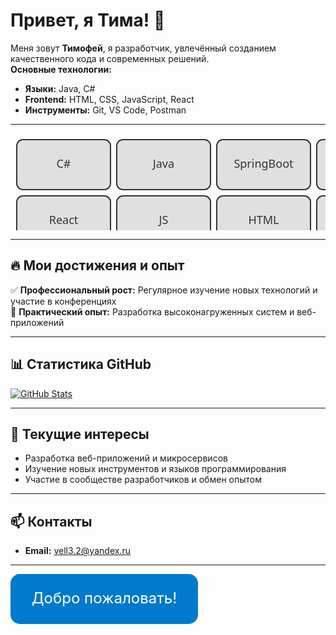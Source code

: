 # Привет, я Тима! 👋

Меня зовут **Тимофей**, я разработчик, увлечённый созданием качественного кода и современных решений.  
**Основные технологии:**  
- **Языки:** Java, C#
- **Frontend:** HTML, CSS, JavaScript, React
- **Инструменты:** Git, VS Code, Postman

---

<svg width="650" height="200" xmlns="http://www.w3.org/2000/svg">
  <style>
    .tech-box {
      fill: #e0e0e0;
      stroke: #333;
      stroke-width: 2;
      rx: 10;
      ry: 10;
    }
    .tech-text {
      font-family: 'Segoe UI', Tahoma, Geneva, Verdana, sans-serif;
      font-size: 18px;
      fill: #333;
      pointer-events: none;
    }
  </style>

  <!-- Первая строка -->
  <rect class="tech-box" x="10" y="10" width="150" height="80" />
  <text x="85" y="55" text-anchor="middle" class="tech-text">C#</text>

  <rect class="tech-box" x="170" y="10" width="150" height="80" />
  <text x="245" y="55" text-anchor="middle" class="tech-text">Java</text>

  <rect class="tech-box" x="330" y="10" width="150" height="80" />
  <text x="405" y="55" text-anchor="middle" class="tech-text">SpringBoot</text>

  <rect class="tech-box" x="490" y="10" width="150" height="80" />
  <text x="565" y="55" text-anchor="middle" class="tech-text">Maven</text>

  <!-- Вторая строка -->
  <rect class="tech-box" x="10" y="100" width="150" height="80" />
  <text x="85" y="145" text-anchor="middle" class="tech-text">React</text>

  <rect class="tech-box" x="170" y="100" width="150" height="80" />
  <text x="245" y="145" text-anchor="middle" class="tech-text">JS</text>

  <rect class="tech-box" x="330" y="100" width="150" height="80" />
  <text x="405" y="145" text-anchor="middle" class="tech-text">HTML</text>

  <rect class="tech-box" x="490" y="100" width="150" height="80" />
  <text x="565" y="145" text-anchor="middle" class="tech-text">CSS</text>
</svg>

---

## 🔥 Мои достижения и опыт

✅ **Профессиональный рост:** Регулярное изучение новых технологий и участие в конференциях  
📝 **Практический опыт:** Разработка высоконагруженных систем и веб-приложений

---

## 📊 Статистика GitHub

[![GitHub Stats](https://github-readme-stats.vercel.app/api?username=vxll03&show_icons=true&theme=radical)](https://github.com/vxll03)

---

## 🌟 Текущие интересы

- Разработка веб-приложений и микросервисов  
- Изучение новых инструментов и языков программирования  
- Участие в сообществе разработчиков и обмен опытом

---

## 📫 Контакты

- **Email:** [vell3.2@yandex.ru](mailto:vell3.2@yandex.ru)  

---

<svg width="300" height="80" xmlns="http://www.w3.org/2000/svg">
  <rect width="300" height="80" rx="15" fill="#007acc"/>
  <text x="50%" y="50%" dominant-baseline="middle" text-anchor="middle" fill="#ffffff" font-size="24">
    Добро пожаловать!
  </text>
</svg>
